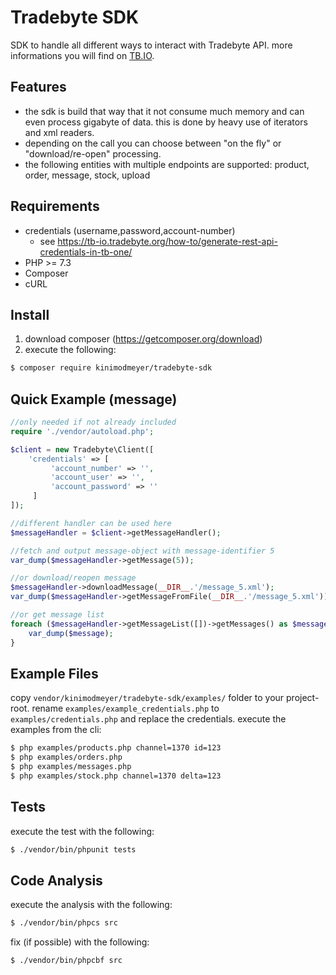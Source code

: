 # Tradebyte SDK

SDK to handle all different ways to interact with Tradebyte API. more informations you will find on [TB.IO](https://tradebyte.io).

## Features

* the sdk is build that way that it not consume much memory and can even process gigabyte of data. this is done by heavy use of iterators and xml readers.
* depending on the call you can choose between "on the fly" or "download/re-open" processing.
* the following entities with multiple endpoints are supported: product, order, message, stock, upload

## Requirements

* credentials (username,password,account-number)
  * see https://tb-io.tradebyte.org/how-to/generate-rest-api-credentials-in-tb-one/
* PHP >= 7.3
* Composer
* cURL

## Install

1. download composer (https://getcomposer.org/download)
2. execute the following:

```bash
$ composer require kinimodmeyer/tradebyte-sdk
```

## Quick Example (message)

```php
//only needed if not already included
require './vendor/autoload.php';

$client = new Tradebyte\Client([
    'credentials' => [
         'account_number' => '',
         'account_user' => '',
         'account_password' => ''
     ]
]);

//different handler can be used here
$messageHandler = $client->getMessageHandler();

//fetch and output message-object with message-identifier 5
var_dump($messageHandler->getMessage(5));

//or download/reopen message
$messageHandler->downloadMessage(__DIR__.'/message_5.xml');
var_dump($messageHandler->getMessageFromFile(__DIR__.'/message_5.xml'));

//or get message list
foreach ($messageHandler->getMessageList([])->getMessages() as $message) {
    var_dump($message);
}
```

## Example Files

copy ``vendor/kinimodmeyer/tradebyte-sdk/examples/`` folder to your project-root.
rename ``examples/example_credentials.php`` to ``examples/credentials.php`` and replace the credentials.
execute the examples from the cli:

```bash
$ php examples/products.php channel=1370 id=123
$ php examples/orders.php
$ php examples/messages.php
$ php examples/stock.php channel=1370 delta=123
```

## Tests

execute the test with the following:

```bash
$ ./vendor/bin/phpunit tests
```

## Code Analysis

execute the analysis with the following:

```bash
$ ./vendor/bin/phpcs src
```

fix (if possible) with the following:

```bash
$ ./vendor/bin/phpcbf src
```
